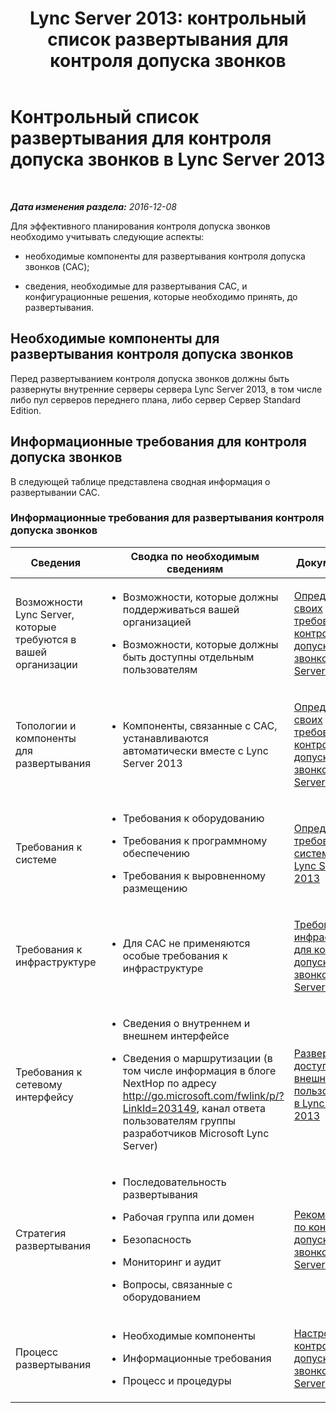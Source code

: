 ﻿---
title: 'Lync Server 2013: контрольный список развертывания для контроля допуска звонков'
TOCTitle: Контрольный список развертывания для контроля допуска звонков
ms:assetid: 7e56a169-3e63-44ab-bf28-1fdeb52381c8
ms:mtpsurl: https://technet.microsoft.com/ru-ru/library/Gg398631(v=OCS.15)
ms:contentKeyID: 49310296
ms.date: 12/10/2016
mtps_version: v=OCS.15
ms.translationtype: HT
---

# Контрольный список развертывания для контроля допуска звонков в Lync Server 2013

 

_**Дата изменения раздела:** 2016-12-08_

Для эффективного планирования контроля допуска звонков необходимо учитывать следующие аспекты:

  - необходимые компоненты для развертывания контроля допуска звонков (CAC);

  - сведения, необходимые для развертывания CAC, и конфигурационные решения, которые необходимо принять, до развертывания.

## Необходимые компоненты для развертывания контроля допуска звонков

Перед развертыванием контроля допуска звонков должны быть развернуты внутренние серверы сервера Lync Server 2013, в том числе либо пул серверов переднего плана, либо сервер Сервер Standard Edition.

## Информационные требования для контроля допуска звонков

В следующей таблице представлена сводная информация о развертывании CAC.

### Информационные требования для развертывания контроля допуска звонков

<table>
<colgroup>
<col style="width: 33%" />
<col style="width: 33%" />
<col style="width: 33%" />
</colgroup>
<thead>
<tr class="header">
<th>Сведения</th>
<th>Сводка по необходимым сведениям</th>
<th>Документация</th>
</tr>
</thead>
<tbody>
<tr class="odd">
<td><p>Возможности Lync Server, которые требуются в вашей организации</p></td>
<td><ul>
<li><p>Возможности, которые должны поддерживаться вашей организацией</p></li>
<li><p>Возможности, которые должны быть доступны отдельным пользователям</p></li>
</ul></td>
<td><p><a href="lync-server-2013-defining-your-requirements-for-call-admission-control.md">Определение своих требований для контроля допуска звонков в Lync Server 2013</a></p></td>
</tr>
<tr class="even">
<td><p>Топологии и компоненты для развертывания</p></td>
<td><ul>
<li><p>Компоненты, связанные с CAC, устанавливаются автоматически вместе с Lync Server 2013</p></li>
</ul>
<p></p></td>
<td><p><a href="lync-server-2013-defining-your-requirements-for-call-admission-control.md">Определение своих требований для контроля допуска звонков в Lync Server 2013</a></p></td>
</tr>
<tr class="odd">
<td><p>Требования к системе</p></td>
<td><ul>
<li><p>Требования к оборудованию</p></li>
<li><p>Требования к программному обеспечению</p></li>
<li><p>Требования к выровненному размещению</p></li>
</ul>
<p></p></td>
<td><p><a href="lync-server-2013-determining-your-system-requirements.md">Определение требований к системе для Lync Server 2013</a></p></td>
</tr>
<tr class="even">
<td><p>Требования к инфраструктуре</p></td>
<td><ul>
<li><p>Для CAC не применяются особые требования к инфраструктуре</p></li>
</ul></td>
<td><p><a href="lync-server-2013-infrastructure-requirements-for-call-admission-control.md">Требования к инфраструктуре для контроля допуска звонков в Lync Server 2013</a></p></td>
</tr>
<tr class="odd">
<td><p>Требования к сетевому интерфейсу</p></td>
<td><ul>
<li><p>Сведения о внутреннем и внешнем интерфейсе</p></li>
<li><p>Сведения о маршрутизации (в том числе информация в блоге NextHop по адресу <a href="http://go.microsoft.com/fwlink/p/?linkid=203149">http://go.microsoft.com/fwlink/p/?LinkId=203149</a>, канал ответа пользователям группы разработчиков Microsoft Lync Server)</p></li>
</ul></td>
<td><p><a href="lync-server-2013-deploying-external-user-access.md">Развертывание доступа внешних пользователей в Lync Server 2013</a></p></td>
</tr>
<tr class="even">
<td><p>Стратегия развертывания</p></td>
<td><ul>
<li><p>Последовательность развертывания</p></li>
<li><p>Рабочая группа или домен</p></li>
<li><p>Безопасность</p></li>
<li><p>Мониторинг и аудит</p></li>
<li><p>Вопросы, связанные с оборудованием</p></li>
</ul></td>
<td><p><a href="lync-server-2013-best-practices-for-call-admission-control.md">Рекомендации по контролю допуска звонков в Lync Server 2013</a></p></td>
</tr>
<tr class="odd">
<td><p>Процесс развертывания</p></td>
<td><ul>
<li><p>Необходимые компоненты</p></li>
<li><p>Информационные требования</p></li>
<li><p>Процесс и процедуры</p></li>
</ul></td>
<td><p><a href="lync-server-2013-configure-call-admission-control.md">Настройка контроля допуска звонков в Lync Server 2013</a></p></td>
</tr>
</tbody>
</table>

